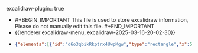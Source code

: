 excalidraw-plugin:: true

- #+BEGIN_IMPORTANT
  This file is used to store excalidraw information, Please do not manually edit this file.
  #+END_IMPORTANT
- {{renderer excalidraw-menu, excalidraw-2025-03-16-20-02-30}}
- ```json
  {"elements":[{"id":"d6o3qbikRkptrx4UwpMgw","type":"rectangle","x":566,"y":263,"width":726.9999999999999,"height":92,"angle":0,"strokeColor":"#1e1e1e","backgroundColor":"transparent","fillStyle":"solid","strokeWidth":2,"strokeStyle":"solid","roughness":1,"opacity":100,"groupIds":[],"frameId":null,"roundness":null,"seed":1609618384,"version":25,"versionNonce":1950899152,"isDeleted":false,"boundElements":null,"updated":1742131992232,"link":null,"locked":false},{"id":"-T7hI_L9BS3APLnYIKNV9","type":"text","x":869,"y":151,"width":68.77992248535156,"height":25,"angle":0,"strokeColor":"#1e1e1e","backgroundColor":"transparent","fillStyle":"solid","strokeWidth":2,"strokeStyle":"solid","roughness":1,"opacity":100,"groupIds":[],"frameId":null,"roundness":null,"seed":1342314448,"version":15,"versionNonce":831011120,"isDeleted":false,"boundElements":null,"updated":1742131979529,"link":null,"locked":false,"text":"Parted","fontSize":20,"fontFamily":1,"textAlign":"left","verticalAlign":"top","baseline":18,"containerId":null,"originalText":"Parted","lineHeight":1.25},{"id":"EyvWElJkSN972H6cuGdo3","type":"rectangle","x":566,"y":263,"width":31,"height":91,"angle":0,"strokeColor":"#e03131","backgroundColor":"#ffc9c9","fillStyle":"hachure","strokeWidth":2,"strokeStyle":"solid","roughness":1,"opacity":100,"groupIds":[],"frameId":null,"roundness":null,"seed":639608784,"version":20,"versionNonce":879712720,"isDeleted":false,"boundElements":null,"updated":1742132061447,"link":null,"locked":false},{"id":"hdmneapBnoNRJyzlPOWOB","type":"text","x":575,"y":223,"width":39.65997314453125,"height":25,"angle":0,"strokeColor":"#e03131","backgroundColor":"#ffc9c9","fillStyle":"hachure","strokeWidth":2,"strokeStyle":"solid","roughness":1,"opacity":100,"groupIds":[],"frameId":null,"roundness":null,"seed":908779312,"version":6,"versionNonce":1076421072,"isDeleted":false,"boundElements":[{"id":"LQX3uYDuUNEfmIiMs-HUy","type":"arrow"}],"updated":1742132737728,"link":null,"locked":false,"text":"1MiB","fontSize":20,"fontFamily":1,"textAlign":"left","verticalAlign":"top","baseline":18,"containerId":null,"originalText":"1MiB","lineHeight":1.25},{"id":"ygswm9mrINo3x9bJLZM_a","type":"rectangle","x":597,"y":262.39343509944763,"width":247,"height":91.6065649005524,"angle":0,"strokeColor":"#f08c00","backgroundColor":"#ffec99","fillStyle":"hachure","strokeWidth":2,"strokeStyle":"solid","roughness":1,"opacity":100,"groupIds":[],"frameId":null,"roundness":null,"seed":1733630928,"version":59,"versionNonce":1813425616,"isDeleted":false,"boundElements":[{"type":"text","id":"er0bW420EVU50L1x-L2kb"},{"id":"LQX3uYDuUNEfmIiMs-HUy","type":"arrow"}],"updated":1742132737729,"link":null,"locked":false},{"id":"er0bW420EVU50L1x-L2kb","type":"text","x":679.8600311279297,"y":295.6967175497238,"width":81.27993774414062,"height":25,"angle":0,"strokeColor":"#f08c00","backgroundColor":"#ffec99","fillStyle":"hachure","strokeWidth":2,"strokeStyle":"solid","roughness":1,"opacity":100,"groupIds":[],"frameId":null,"roundness":null,"seed":150380496,"version":8,"versionNonce":1474549040,"isDeleted":false,"boundElements":null,"updated":1742132718442,"link":null,"locked":false,"text":"1023MiB","fontSize":20,"fontFamily":1,"textAlign":"center","verticalAlign":"middle","baseline":18,"containerId":"ygswm9mrINo3x9bJLZM_a","originalText":"1023MiB","lineHeight":1.25},{"id":"PDElwz1n5rZysJ_JDPe7I","type":"rectangle","x":845,"y":263.39343509944763,"width":247,"height":91.6065649005524,"angle":0,"strokeColor":"#f08c00","backgroundColor":"#ffec99","fillStyle":"hachure","strokeWidth":2,"strokeStyle":"solid","roughness":1,"opacity":100,"groupIds":[],"frameId":null,"roundness":null,"seed":154665424,"version":92,"versionNonce":1075937744,"isDeleted":false,"boundElements":[{"id":"LQX3uYDuUNEfmIiMs-HUy","type":"arrow"},{"type":"text","id":"KM1WVUFTl4Za2X96EJuRe"}],"updated":1742133724990,"link":null,"locked":false},{"id":"KM1WVUFTl4Za2X96EJuRe","type":"text","x":928.2700271606445,"y":296.6967175497238,"width":80.45994567871094,"height":25,"angle":0,"strokeColor":"#f08c00","backgroundColor":"#ffec99","fillStyle":"hachure","strokeWidth":2,"strokeStyle":"solid","roughness":1,"opacity":100,"groupIds":[],"frameId":null,"roundness":null,"seed":1201521456,"version":42,"versionNonce":2047866832,"isDeleted":false,"boundElements":null,"updated":1742133774827,"link":null,"locked":false,"text":"1024MiB","fontSize":20,"fontFamily":1,"textAlign":"center","verticalAlign":"middle","baseline":18,"containerId":"PDElwz1n5rZysJ_JDPe7I","originalText":"1024MiB","lineHeight":1.25},{"id":"kvqqlQhxW00djP_P_2LvV","type":"text","x":826.3601516629913,"y":213.4100768176759,"width":129.49989318847656,"height":25,"angle":0,"strokeColor":"#f08c00","backgroundColor":"#ffec99","fillStyle":"hachure","strokeWidth":2,"strokeStyle":"solid","roughness":1,"opacity":100,"groupIds":[],"frameId":null,"roundness":null,"seed":819215152,"version":49,"versionNonce":592560080,"isDeleted":false,"boundElements":null,"updated":1742132742649,"link":null,"locked":false,"text":"End: 1024MiB","fontSize":20,"fontFamily":1,"textAlign":"left","verticalAlign":"top","baseline":18,"containerId":null,"originalText":"End: 1024MiB","lineHeight":1.25},{"id":"LQX3uYDuUNEfmIiMs-HUy","type":"arrow","x":564.394352966837,"y":247.5492367541428,"width":278.6870198895257,"height":0,"angle":0,"strokeColor":"#f08c00","backgroundColor":"#ffec99","fillStyle":"hachure","strokeWidth":1,"strokeStyle":"solid","roughness":1,"opacity":100,"groupIds":[],"frameId":null,"roundness":null,"seed":997476656,"version":35,"versionNonce":1184920528,"isDeleted":false,"boundElements":null,"updated":1742132740856,"link":null,"locked":false,"points":[[0,0],[278.6870198895257,0]],"lastCommittedPoint":null,"startBinding":{"elementId":"hdmneapBnoNRJyzlPOWOB","focus":0.9639389403314249,"gap":10.605647033162995},"endBinding":{"elementId":"ygswm9mrINo3x9bJLZM_a","focus":1.3240859071927777,"gap":14.844198345304818},"startArrowhead":null,"endArrowhead":"arrow"},{"id":"kwi64Q4yeeEC5WxlQmreq","type":"text","x":812.4258006685147,"y":372.26167815470546,"width":151.99986267089844,"height":25,"angle":0,"strokeColor":"#f08c00","backgroundColor":"#ffec99","fillStyle":"hachure","strokeWidth":1,"strokeStyle":"solid","roughness":1,"opacity":100,"groupIds":[],"frameId":null,"roundness":null,"seed":1446032176,"version":33,"versionNonce":63498032,"isDeleted":false,"boundElements":null,"updated":1742132824973,"link":null,"locked":false,"text":"Start: 1024MiB","fontSize":20,"fontFamily":1,"textAlign":"left","verticalAlign":"top","baseline":18,"containerId":null,"originalText":"Start: 1024MiB","lineHeight":1.25}],"files":{},"appState":{"gridSize":null,"viewBackgroundColor":"#ffffff","zoom":{"value":1},"offsetTop":20,"offsetLeft":0,"scrollX":60.656490055237214,"scrollY":77.64030727070363,"viewModeEnabled":false,"zenModeEnabled":false}}
  ```
